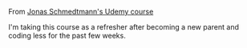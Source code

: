 From [Jonas Schmedtmann's Udemy course](https://github.com/jonasschmedtmann/complete-javascript-course)

I'm taking this course as a refresher after becoming a new parent and coding less for the past few weeks.